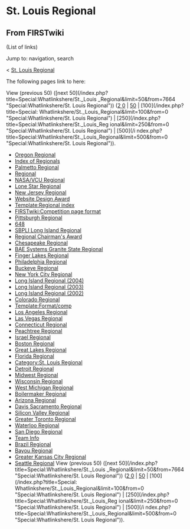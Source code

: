 # St. Louis Regional

## From FIRSTwiki

(List of links)

Jump to: navigation, search

< [St. Louis Regional](/index.php?title=St._Louis_Regional&redirect=no "St.
Louis Regional")

The following pages link to here:

View (previous 50) ([next 50](/index.php?title=Special:Whatlinkshere/St._Louis
_Regional&limit=50&from=7664 "Special:Whatlinkshere/St. Louis Regional")) ([2 0](/index.php?title=Special:Whatlinkshere/St._Louis_Regional&limit=20&from=0 "Special:Whatlinkshere/St. Louis Regional") | [50](/index.php?title=Special:Whatlinkshere/St._Louis_Regional&limit=50&from=0 "Special:Whatlinkshere/St. Louis Regional") | [100](/index.php?title=Special:
Whatlinkshere/St._Louis_Regional&limit=100&from=0 "Special:Whatlinkshere/St.
Louis Regional") | [250](/index.php?title=Special:Whatlinkshere/St._Louis_Reg
ional&limit=250&from=0 "Special:Whatlinkshere/St. Louis Regional") | [500](/i
ndex.php?title=Special:Whatlinkshere/St._Louis_Regional&limit=500&from=0 "Special:Whatlinkshere/St. Louis Regional")).

- [Oregon Regional](Oregon_Regional "Oregon Regional")
- [Index of Regionals](Index_of_Regionals "Index of Regionals")
- [Palmetto Regional](Palmetto_Regional "Palmetto Regional")
- [Regional](Regional "Regional")
- [NASA/VCU Regional](NASA/VCU_Regional "NASA/VCU Regional")
- [Lone Star Regional](Lone_Star_Regional "Lone Star Regional")
- [New Jersey Regional](New_Jersey_Regional "New Jersey Regional")
- [Website Design Award](Website_Design_Award "Website Design Award")
- [Template:Regional index](Template:Regional_index "Template:Regional index")
- [FIRSTwiki:Competition page format](FIRSTwiki:Competition_page_format "FIRSTwiki:Competition page format")
- [Pittsburgh Regional](Pittsburgh_Regional "Pittsburgh Regional")
- [648](648 "648")
- [SBPLI Long Island Regional](SBPLI_Long_Island_Regional "SBPLI Long Island Regional")
- [Regional Chairman's Award](Regional_Chairman%27s_Award "Regional Chairman's Award")
- [Chesapeake Regional](Chesapeake_Regional "Chesapeake Regional")
- [BAE Systems Granite State Regional](BAE_Systems_Granite_State_Regional "BAE Systems Granite State Regional")
- [Finger Lakes Regional](Finger_Lakes_Regional "Finger Lakes Regional")
- [Philadelphia Regional](Philadelphia_Regional "Philadelphia Regional")
- [Buckeye Regional](Buckeye_Regional "Buckeye Regional")
- [New York City Regional](New_York_City_Regional "New York City Regional")
- [Long Island Regional (2004)](Long_Island_Regional_%282004%29 "Long Island Regional \(2004\)")
- [Long Island Regional (2003)](Long_Island_Regional_%282003%29 "Long Island Regional \(2003\)")
- [Long Island Regional (2002)](Long_Island_Regional_%282002%29 "Long Island Regional \(2002\)")
- [Colorado Regional](Colorado_Regional "Colorado Regional")
- [Template:Format/comp](Template:Format/comp "Template:Format/comp")
- [Los Angeles Regional](Los_Angeles_Regional "Los Angeles Regional")
- [Las Vegas Regional](Las_Vegas_Regional "Las Vegas Regional")
- [Connecticut Regional](Connecticut_Regional "Connecticut Regional")
- [Peachtree Regional](Peachtree_Regional "Peachtree Regional")
- [Israel Regional](Israel_Regional "Israel Regional")
- [Boston Regional](Boston_Regional "Boston Regional")
- [Great Lakes Regional](Great_Lakes_Regional "Great Lakes Regional")
- [Florida Regional](Florida_Regional "Florida Regional")
- [Category:St. Louis Regional](Category:St._Louis_Regional "Category:St. Louis Regional")
- [Detroit Regional](Detroit_Regional "Detroit Regional")
- [Midwest Regional](Midwest_Regional "Midwest Regional")
- [Wisconsin Regional](Wisconsin_Regional "Wisconsin Regional")
- [West Michigan Regional](West_Michigan_Regional "West Michigan Regional")
- [Boilermaker Regional](Boilermaker_Regional "Boilermaker Regional")
- [Arizona Regional](Arizona_Regional "Arizona Regional")
- [Davis Sacramento Regional](Davis_Sacramento_Regional "Davis Sacramento Regional")
- [Silicon Valley Regional](Silicon_Valley_Regional "Silicon Valley Regional")
- [Greater Toronto Regional](Greater_Toronto_Regional "Greater Toronto Regional")
- [Waterloo Regional](Waterloo_Regional "Waterloo Regional")
- [San Diego Regional](San_Diego_Regional "San Diego Regional")
- [Team Info](Team_Info "Team Info")
- [Brazil Regional](Brazil_Regional "Brazil Regional")
- [Bayou Regional](Bayou_Regional "Bayou Regional")
- [Greater Kansas City Regional](Greater_Kansas_City_Regional "Greater Kansas City Regional")
- [Seattle Regional](Seattle_Regional "Seattle Regional") View (previous 50) ([next 50](/index.php?title=Special:Whatlinkshere/St._Louis
  _Regional&limit=50&from=7664 "Special:Whatlinkshere/St. Louis Regional")) ([2 0](/index.php?title=Special:Whatlinkshere/St._Louis_Regional&limit=20&from=0 "Special:Whatlinkshere/St. Louis Regional") | [50](/index.php?title=Special:Whatlinkshere/St._Louis_Regional&limit=50&from=0 "Special:Whatlinkshere/St. Louis Regional") | [100](/index.php?title=Special:
  Whatlinkshere/St._Louis_Regional&limit=100&from=0 "Special:Whatlinkshere/St.
  Louis Regional") | [250](/index.php?title=Special:Whatlinkshere/St._Louis_Reg
  ional&limit=250&from=0 "Special:Whatlinkshere/St. Louis Regional") | [500](/i
  ndex.php?title=Special:Whatlinkshere/St._Louis_Regional&limit=500&from=0 "Special:Whatlinkshere/St. Louis Regional")).
